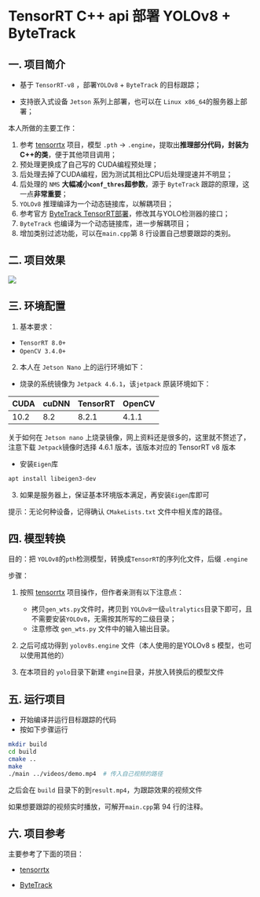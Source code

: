 # TensorRT C++ api 部署 YOLOv8 + ByteTrack

## 一. 项目简介

- 基于 `TensorRT-v8` ，部署`YOLOv8` + `ByteTrack` 的目标跟踪；

- 支持嵌入式设备 `Jetson` 系列上部署，也可以在 `Linux x86_64`的服务器上部署；

本人所做的主要工作：

1. 参考 [tensorrtx](https://github.com/wang-xinyu/tensorrtx/tree/master/yolov8) 项目，模型 `.pth` -> `.engine`，提取出**推理部分代码，封装为C++的类**，便于其他项目调用；
2. 预处理更换成了自己写的 CUDA编程预处理；
3. 后处理去掉了CUDA编程，因为测试其相比CPU后处理提速并不明显；
4. 后处理的 `NMS` **大幅减小`conf_thres`超参数**，源于 `ByteTrack` 跟踪的原理，这一点**非常重要**；
5. `YOLOv8` 推理编译为一个动态链接库，以解耦项目；
6. 参考官方 [ByteTrack TensorRT部署](https://github.com/ifzhang/ByteTrack/tree/main/deploy/TensorRT/cpp)，修改其与YOLO检测器的接口；
7. `ByteTrack` 也编译为一个动态链接库，进一步解耦项目；
8. 增加类别过滤功能，可以在`main.cpp`第 8 行设置自己想要跟踪的类别。

## 二. 项目效果

![](./assets/effect.gif)

## 三. 环境配置

1. 基本要求：

- `TensorRT 8.0+`
- `OpenCV 3.4.0+`

2. 本人在 `Jetson Nano` 上的运行环境如下：

- 烧录的系统镜像为 `Jetpack 4.6.1`，该`jetpack` 原装环境如下：

| CUDA | cuDNN | TensorRT | OpenCV |
| ---- | ----- | -------- | ------ |
| 10.2 | 8.2   | 8.2.1    | 4.1.1  |

关于如何在 `Jetson nano` 上烧录镜像，网上资料还是很多的，这里就不赘述了，注意下载 `Jetpack`镜像时选择 4.6.1 版本，该版本对应的 TensorRT v8 版本

- 安装`Eigen`库

```bash
apt install libeigen3-dev
```

3. 如果是服务器上，保证基本环境版本满足，再安装`Eigen`库即可

提示：无论何种设备，记得确认 `CMakeLists.txt` 文件中相关库的路径。

## 四. 模型转换

目的：把 `YOLOv8`的`pth`检测模型，转换成`TensorRT`的序列化文件，后缀 `.engine`

步骤：

1. 按照 [tensorrtx](https://github.com/wang-xinyu/tensorrtx/tree/master/yolov8) 项目操作，但作者亲测有以下注意点：
   - 拷贝`gen_wts.py`文件时，拷贝到 `YOLOv8`一级`ultralytics`目录下即可，且不需要安装`YOLOv8`，无需按其所写的二级目录；
   - 注意修改 `gen_wts.py` 文件中的输入输出目录。

2. 之后可成功得到 `yolov8s.engine` 文件（本人使用的是YOLOv8 s 模型，也可以使用其他的）

3. 在本项目的 `yolo`目录下新建 `engine`目录，并放入转换后的模型文件

## 五. 运行项目

- 开始编译并运行目标跟踪的代码
- 按如下步骤运行

```bash
mkdir build
cd build
cmake ..
make
./main ../videos/demo.mp4  # 传入自己视频的路径
```

之后会在 `build` 目录下的到`result.mp4`，为跟踪效果的视频文件

如果想要跟踪的视频实时播放，可解开`main.cpp`第 94 行的注释。

## 六. 项目参考

主要参考了下面的项目：

- [tensorrtx](https://github.com/wang-xinyu/tensorrtx/tree/master/yolov8)

- [ByteTrack](https://github.com/ifzhang/ByteTrack)

